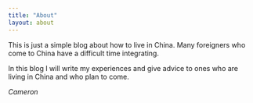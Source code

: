 ```yaml
---
title: "About"
layout: about
---
```


This is just a simple blog about how to live in China. Many foreigners who come to China have a difficult time integrating.

In this blog I will write my experiences and give advice to ones who are living in China and who plan to come.

*Cameron*
